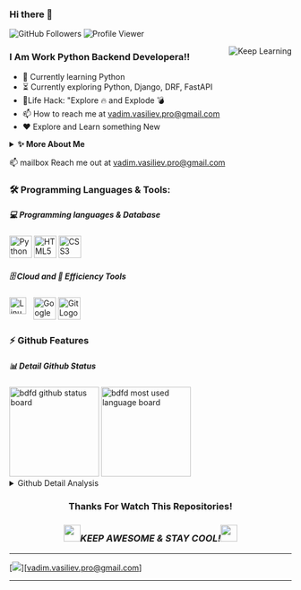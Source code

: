 ### Hi there 👋

<p align="left">
  <img src="https://img.shields.io/github/followers/VeamVeat?label=Follow%20Me&logo=github" alt="GitHub Followers" />
  <img src="https://komarev.com/ghpvc/?username=VeamVeat&label=Profile%20views&color=0e75b6&style=flat" alt="Profile Viewer" />
</p>

<img align="right" alt="Keep Learning" src="https://cdn.jsdelivr.net/gh/bdfd/Personal_Image_Repo/8.Cool-Animation/Keep_Coding.gif"/>

### I Am  Work  Python Backend Developera!!

- 🔭 Currently learning Python
- ⏳ Currently exploring Python, Django, DRF, FastAPI
- 🎯Life Hack: "Explore 🔥 and Explode 💣
- 📫 How to reach me at vadim.vasiliev.pro@gmail.com
- ❤️ Explore and Learn something New

<details>
  <summary><b>✨ More About Me</b></summary>
  <br/>
I am Vadim Vasilev, python developer
</details>

📫 mailbox Reach me out at vadim.vasiliev.pro@gmail.com

### 🛠️ Programming Languages & Tools:

##### 💻 Programming languages & Database

<p>
  <img height=40 alt="Python Logo" src="https://cdn.jsdelivr.net/gh/bdfd/Personal_Image_Repo/7.Color-Icon/Programming_Language/python.png" />
  <img height=40 alt="HTML5 Logo" src="https://cdn.jsdelivr.net/gh/bdfd/Personal_Image_Repo/7.Color-Icon/Programming_Language/html.png" />
   <img height=40 alt="CSS3 Logo" src="https://cdn.jsdelivr.net/gh/bdfd/Personal_Image_Repo/7.Color-Icon/Programming_Language/css.png" />
</p>

##### 🗄️ Cloud and 🧰 Efficiency Tools

<p>
  <img height=40 alt="Google Cloud Logo" src="https://cdn.jsdelivr.net/gh/bdfd/Personal_Image_Repo/7.Color-Icon/Cloud_Tech/gcp.png" />
  <img height=40 alt="Git Logo" src="https://cdn.jsdelivr.net/gh/bdfd/Personal_Image_Repo/7.Color-Icon/Common_Tool/git.png" />
  <img align="left" alt="Linux" width="30px" style="padding-right:10px;" src="https://cdn.jsdelivr.net/gh/devicons/devicon/icons/linux/linux-original.svg" />
</p>

### ⚡ Github Features

##### 📊 Detail Github Status

<div>
    <img height=160 src="https://github-readme-stats.vercel.app/api?username=VeamVeat&show_icons=true&theme=tokyonight" alt="bdfd github status board"  />
    <img height=160 alt="bdfd most used language board" src="https://github-readme-streak-stats.herokuapp.com/?user=VeamVeat&theme=react&border=61dafb&hide_border=true" />
</div>
  
<details>
  <summary> Github Detail Analysis </summary>

[![top-lang](https://github-readme-stats.vercel.app/api/top-langs/username=VeamVeat&title_color=61dafb&text_color=ffffff&icon_color=61dafb&bg_color=20232a&langs_count=8&layout=compact&border_color=61dafb&hide_border=true)](https://github.com/VeamVeat)

[![trophy](https://github-profile-trophy.vercel.app/?username=VeamVeat&theme=nord&column=7)](https://github.com/VeamVeat)

[![contribution-record](https://activity-graph.herokuapp.com/graph?username=VeamVeat&theme=react-dark&bg_color=20232a&hide_border=true)](https://github.com/VeamVeat)
<!--START_SECTION:waka-->

<!--END_SECTION:waka-->

## </details>
  
</div>
<div align="center">
  
### Thanks For Watch This Repositories!
### <img src="https://media.giphy.com/media/WUlplcMpOCEmTGBtBW/giphy.gif" width="30"><i>KEEP AWESOME & STAY COOL!</i><img src="https://media.giphy.com/media/WUlplcMpOCEmTGBtBW/giphy.gif" width="30">

</div>

---

[<img src="https://cdn.jsdelivr.net/gh/bdfd/Personal_Image_Repo/7.Color-Icon/Social_Media_Shields/Gmail.svg" />][vadim.vasiliev.pro@gmail.com]

---

[gmail]: mailto:bdfd2005@gmail.com
[github repo]: https://www.github.com/VeamVeat
